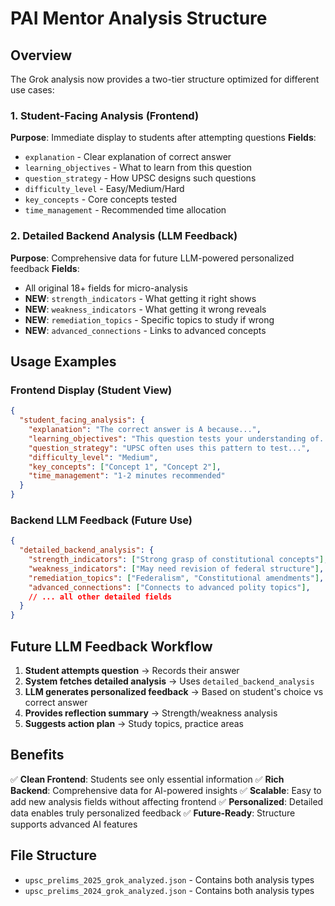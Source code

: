 # PAI Mentor Analysis Structure

## Overview
The Grok analysis now provides a two-tier structure optimized for different use cases:

### 1. Student-Facing Analysis (Frontend)
**Purpose**: Immediate display to students after attempting questions
**Fields**:
- `explanation` - Clear explanation of correct answer
- `learning_objectives` - What to learn from this question
- `question_strategy` - How UPSC designs such questions
- `difficulty_level` - Easy/Medium/Hard
- `key_concepts` - Core concepts tested
- `time_management` - Recommended time allocation

### 2. Detailed Backend Analysis (LLM Feedback)
**Purpose**: Comprehensive data for future LLM-powered personalized feedback
**Fields**:
- All original 18+ fields for micro-analysis
- **NEW**: `strength_indicators` - What getting it right shows
- **NEW**: `weakness_indicators` - What getting it wrong reveals
- **NEW**: `remediation_topics` - Specific topics to study if wrong
- **NEW**: `advanced_connections` - Links to advanced concepts

## Usage Examples

### Frontend Display (Student View)
```json
{
  "student_facing_analysis": {
    "explanation": "The correct answer is A because...",
    "learning_objectives": "This question tests your understanding of...",
    "question_strategy": "UPSC often uses this pattern to test...",
    "difficulty_level": "Medium",
    "key_concepts": ["Concept 1", "Concept 2"],
    "time_management": "1-2 minutes recommended"
  }
}
```

### Backend LLM Feedback (Future Use)
```json
{
  "detailed_backend_analysis": {
    "strength_indicators": ["Strong grasp of constitutional concepts"],
    "weakness_indicators": ["May need revision of federal structure"],
    "remediation_topics": ["Federalism", "Constitutional amendments"],
    "advanced_connections": ["Connects to advanced polity topics"],
    // ... all other detailed fields
  }
}
```

## Future LLM Feedback Workflow

1. **Student attempts question** → Records their answer
2. **System fetches detailed analysis** → Uses `detailed_backend_analysis`
3. **LLM generates personalized feedback** → Based on student's choice vs correct answer
4. **Provides reflection summary** → Strength/weakness analysis
5. **Suggests action plan** → Study topics, practice areas

## Benefits

✅ **Clean Frontend**: Students see only essential information
✅ **Rich Backend**: Comprehensive data for AI-powered insights
✅ **Scalable**: Easy to add new analysis fields without affecting frontend
✅ **Personalized**: Detailed data enables truly personalized feedback
✅ **Future-Ready**: Structure supports advanced AI features

## File Structure
- `upsc_prelims_2025_grok_analyzed.json` - Contains both analysis types
- `upsc_prelims_2024_grok_analyzed.json` - Contains both analysis types 